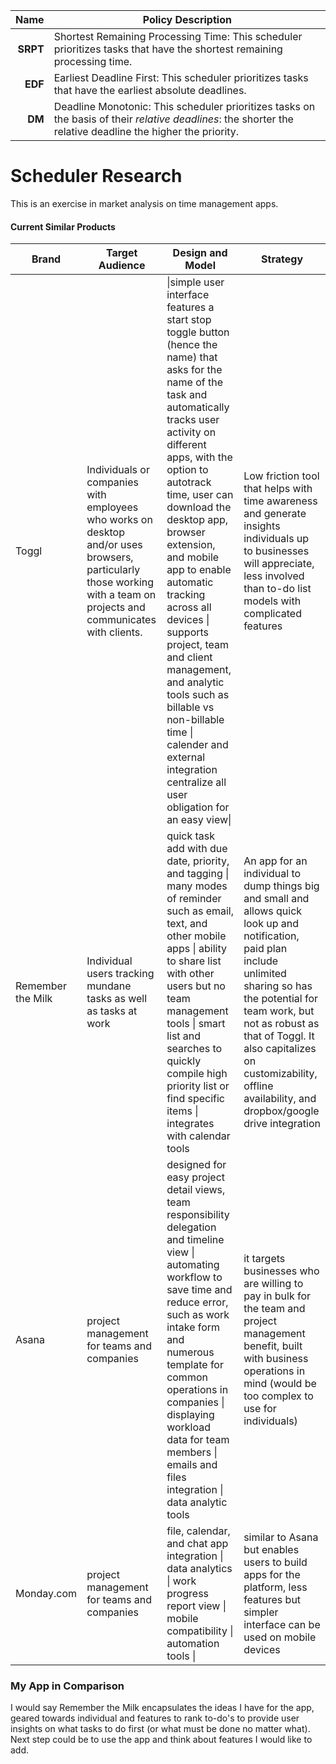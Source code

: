 

|Name|Policy Description|
|---:|---|
| **SRPT** | Shortest Remaining Processing Time: This scheduler prioritizes tasks that have the shortest remaining processing time. |
| **EDF** | Earliest Deadline First: This scheduler prioritizes tasks that have the earliest absolute deadlines. |
| **DM** | Deadline Monotonic: This scheduler prioritizes tasks on the basis of their _relative deadlines_: the shorter the relative deadline the higher the priority. |

# Scheduler Research
This is an exercise in market analysis on time management apps.
#### Current Similar Products

| Brand             | Target Audience                                              | Design and Model                                             | Strategy                                                     |
| ----------------- | ------------------------------------------------------------ | ------------------------------------------------------------ | ------------------------------------------------------------ |
| Toggl             | Individuals or companies with employees who works on desktop and/or uses browsers, particularly those working with a team on projects and communicates with clients. | \|simple user interface features a start stop toggle button (hence the name) that asks for the name of the task and automatically tracks user activity on different apps, with the option to autotrack time, user can download the desktop app, browser extension, and mobile app to enable automatic tracking across all devices \| supports project, team and client management, and analytic tools such as billable vs non-billable time \| calender and external integration centralize all user obligation for an easy view\| | Low friction tool that helps with  time awareness and generate insights individuals up to businesses will appreciate, less involved than to-do list models with complicated features |
| Remember the Milk | Individual users tracking mundane tasks as well as tasks at work | quick task add with due date, priority, and tagging \| many modes of reminder such as email, text, and other mobile apps \| ability to share list with other users but no team management tools \| smart list and searches to quickly compile high priority list or find specific items \| integrates with calendar tools | An app for an individual to dump things big and small and allows quick look up and notification, paid plan include unlimited sharing so has the potential for team work, but not as robust as that of Toggl. It also capitalizes on customizability, offline availability, and dropbox/google drive integration |
| Asana             | project management for teams and companies                   | designed for easy project detail views, team responsibility delegation and timeline view \| automating workflow to save time and reduce error, such as work intake form and numerous template for common operations in companies \| displaying workload data for team members \| emails and files integration \| data analytic tools | it targets businesses who are willing to pay in bulk for the team and project management benefit, built with business operations in mind (would be too complex to use for individuals) |
| Monday.com        | project management for teams and companies                   | file, calendar, and chat app integration \| data analytics \| work progress report view \| mobile compatibility \| automation tools \| | similar to Asana but enables users to build apps for the platform, less features but simpler interface can be used on mobile devices |

### My App in Comparison

I would say Remember the Milk encapsulates the ideas I have for the app, geared towards individual and features to rank to-do's to provide user insights on what tasks to do first (or what must be done no matter what). Next step could be to use the app and think about features I would like to add. 
